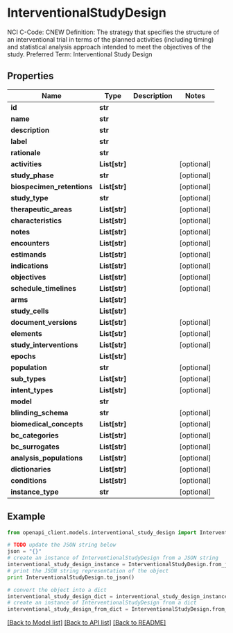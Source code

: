 # InterventionalStudyDesign

NCI C-Code: CNEW Definition: The strategy that specifies the structure of an interventional trial in terms of the planned activities (including timing) and statistical analysis approach intended to meet the objectives of the study. Preferred Term: Interventional Study Design

## Properties
Name | Type | Description | Notes
------------ | ------------- | ------------- | -------------
**id** | **str** |  | 
**name** | **str** |  | 
**description** | **str** |  | 
**label** | **str** |  | 
**rationale** | **str** |  | 
**activities** | **List[str]** |  | [optional] 
**study_phase** | **str** |  | [optional] 
**biospecimen_retentions** | **List[str]** |  | [optional] 
**study_type** | **str** |  | [optional] 
**therapeutic_areas** | **List[str]** |  | [optional] 
**characteristics** | **List[str]** |  | [optional] 
**notes** | **List[str]** |  | [optional] 
**encounters** | **List[str]** |  | [optional] 
**estimands** | **List[str]** |  | [optional] 
**indications** | **List[str]** |  | [optional] 
**objectives** | **List[str]** |  | [optional] 
**schedule_timelines** | **List[str]** |  | [optional] 
**arms** | **List[str]** |  | 
**study_cells** | **List[str]** |  | 
**document_versions** | **List[str]** |  | [optional] 
**elements** | **List[str]** |  | [optional] 
**study_interventions** | **List[str]** |  | [optional] 
**epochs** | **List[str]** |  | 
**population** | **str** |  | [optional] 
**sub_types** | **List[str]** |  | [optional] 
**intent_types** | **List[str]** |  | [optional] 
**model** | **str** |  | 
**blinding_schema** | **str** |  | [optional] 
**biomedical_concepts** | **List[str]** |  | [optional] 
**bc_categories** | **List[str]** |  | [optional] 
**bc_surrogates** | **List[str]** |  | [optional] 
**analysis_populations** | **List[str]** |  | [optional] 
**dictionaries** | **List[str]** |  | [optional] 
**conditions** | **List[str]** |  | [optional] 
**instance_type** | **str** |  | [optional] 

## Example

```python
from openapi_client.models.interventional_study_design import InterventionalStudyDesign

# TODO update the JSON string below
json = "{}"
# create an instance of InterventionalStudyDesign from a JSON string
interventional_study_design_instance = InterventionalStudyDesign.from_json(json)
# print the JSON string representation of the object
print InterventionalStudyDesign.to_json()

# convert the object into a dict
interventional_study_design_dict = interventional_study_design_instance.to_dict()
# create an instance of InterventionalStudyDesign from a dict
interventional_study_design_from_dict = InterventionalStudyDesign.from_dict(interventional_study_design_dict)
```
[[Back to Model list]](../README.md#documentation-for-models) [[Back to API list]](../README.md#documentation-for-api-endpoints) [[Back to README]](../README.md)



